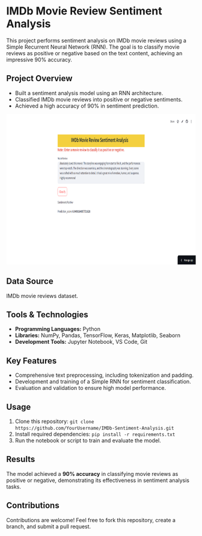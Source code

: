 
<h1>IMDb Movie Review Sentiment Analysis</h1>
<p>
    This project performs sentiment analysis on IMDb movie reviews using a Simple Recurrent Neural Network (RNN). 
    The goal is to classify movie reviews as positive or negative based on the text content, achieving an impressive 90% accuracy.
</p>

<h2>Project Overview</h2>
<ul>
    <li>Built a sentiment analysis model using an RNN architecture.</li>
    <li>Classified IMDb movie reviews into positive or negative sentiments.</li>
    <li>Achieved a high accuracy of 90% in sentiment prediction.</li>
</ul>

<img src="img1.png" alt="Sentiment Analysis Visualization" width="800" height="400">

<h2>Data Source</h2>
<p>
    IMDb movie reviews dataset.
</p>

<h2>Tools & Technologies</h2>
<ul>
    <li><strong>Programming Languages:</strong> Python</li>
    <li><strong>Libraries:</strong> NumPy, Pandas, TensorFlow, Keras, Matplotlib, Seaborn</li>
    <li><strong>Development Tools:</strong> Jupyter Notebook, VS Code, Git</li>
</ul>

<h2>Key Features</h2>
<ul>
    <li>Comprehensive text preprocessing, including tokenization and padding.</li>
    <li>Development and training of a Simple RNN for sentiment classification.</li>
    <li>Evaluation and validation to ensure high model performance.</li>
</ul>

<h2>Usage</h2>
<ol>
    <li>Clone this repository: <code>git clone https://github.com/YourUsername/IMDb-Sentiment-Analysis.git</code></li>
    <li>Install required dependencies: <code>pip install -r requirements.txt</code></li>
    <li>Run the notebook or script to train and evaluate the model.</li>
</ol>

<h2>Results</h2>
<p>
    The model achieved a <strong>90% accuracy</strong> in classifying movie reviews as positive or negative, 
    demonstrating its effectiveness in sentiment analysis tasks.
</p>

<h2>Contributions</h2>
<p>
    Contributions are welcome! Feel free to fork this repository, create a branch, and submit a pull request.
</p>



